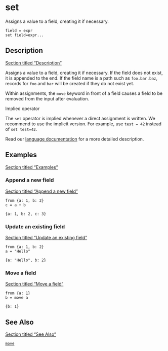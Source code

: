 # set

Assigns a value to a field, creating it if necessary.

```tql
field = expr
set field=expr...
```

## Description

[Section titled “Description”](#description)

Assigns a value to a field, creating it if necessary. If the field does not exist, it is appended to the end. If the field name is a path such as `foo.bar.baz`, records for `foo` and `bar` will be created if they do not exist yet.

Within assignments, the `move` keyword in front of a field causes a field to be removed from the input after evaluation.

Implied operator

The `set` operator is implied whenever a direct assignment is written. We recommend to use the implicit version. For example, use `test = 42` instead of `set test=42`.

Read our [language documentation](/explanations/language/statements/#assignment) for a more detailed description.

## Examples

[Section titled “Examples”](#examples)

### Append a new field

[Section titled “Append a new field”](#append-a-new-field)

```tql
from {a: 1, b: 2}
c = a + b
```

```tql
{a: 1, b: 2, c: 3}
```

### Update an existing field

[Section titled “Update an existing field”](#update-an-existing-field)

```tql
from {a: 1, b: 2}
a = "Hello"
```

```tql
{a: "Hello", b: 2}
```

### Move a field

[Section titled “Move a field”](#move-a-field)

```tql
from {a: 1}
b = move a
```

```tql
{b: 1}
```

## See Also

[Section titled “See Also”](#see-also)

[`move`](/reference/operators/move)
